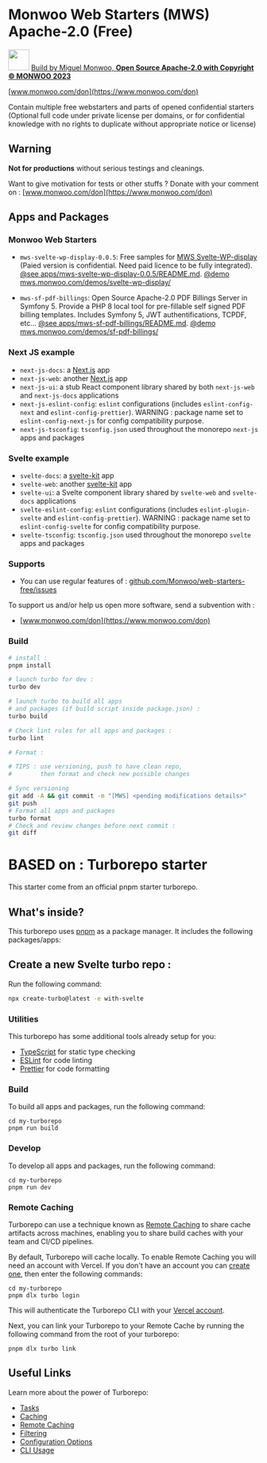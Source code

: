 # Monwoo Web Starters (MWS) Apache-2.0 (Free)
<img src="https://miguel.monwoo.com/embedded-iframes/prod/embeddable-iframe/favicomatic/favicon-96x96.png" alt="" width="42"/> [Build by Miguel Monwoo, **Open Source Apache-2.0 with Copyright © MONWOO 2023**](https://moonkiosk.monwoo.com/en/categorie-produit/produced-solutions/mws_en/)

[www.monwoo.com/don](https://www.monwoo.com/don)

Contain multiple free webstarters and parts of opened confidential starters (Optional full code under private license per domains, or for confidential knowledge with no rights to duplicate without appropriate notice or license)

## Warning
**Not for productions** without serious testings and cleanings.

Want to give motivation for tests or other stuffs ? Donate with your comment on :
[www.monwoo.com/don](https://www.monwoo.com/don)

## Apps and Packages

### Monwoo Web Starters
- `mws-svelte-wp-display-0.0.5`: Free samples for [MWS Svelte-WP-display](https://moonkiosk.monwoo.com/en/produit/mws-svelte-wp-display_en/) (Paied version is confidential. Need paid licence to be fully integrated). [@see apps/mws-svelte-wp-display-0.0.5/README.md](https://github.com/Monwoo/web-starters-free/tree/main/apps/mws-svelte-wp-display-0.0.5#readme). [@demo mws.monwoo.com/demos/svelte-wp-display/](https://mws.monwoo.com/demos/svelte-wp-display/)

- `mws-sf-pdf-billings`: Open Source Apache-2.0 PDF Billings Server in Symfony 5. Provide a PHP 8 local tool for pre-fillable self signed PDF billing templates. Includes Symfony 5, JWT authentifications, TCPDF, etc... [@see apps/mws-sf-pdf-billings/README.md](https://github.com/Monwoo/web-starters-free/tree/main/apps/mws-sf-pdf-billings#readme). [@demo mws.monwoo.com/demos/sf-pdf-billings/](https://mws.monwoo.com/demos/sf-pdf-billings/)


### Next JS example
- `next-js-docs`: a [Next.js](https://nextjs.org/) app
- `next-js-web`: another [Next.js](https://nextjs.org/) app
- `next-js-ui`: a stub React component library shared by both `next-js-web` and `next-js-docs` applications
- `next-js-eslint-config`: `eslint` configurations (includes `eslint-config-next` and `eslint-config-prettier`). WARNING : package name set to `eslint-config-next-js` for config compatibility purpose.
- `next-js-tsconfig`: `tsconfig.json` used throughout the monorepo `next-js` apps and packages

### Svelte example
- `svelte-docs`: a [svelte-kit](https://kit.svelte.dev/) app
- `svelte-web`: another [svelte-kit](https://kit.svelte.dev/) app
- `svelte-ui`: a Svelte component library shared by `svelte-web` and `svelte-docs` applications
- `svelte-eslint-config`: `eslint` configurations (includes `eslint-plugin-svelte` and `eslint-config-prettier`). WARNING : package name set to `eslint-config-svelte` for config compatibility purpose.
- `svelte-tsconfig`: `tsconfig.json` used throughout the monorepo `svelte` apps and packages

### Supports

- You can use regular features of : [github.com/Monwoo/web-starters-free/issues](https://github.com/Monwoo/web-starters-free/issues)

To support us and/or help us open more software, send a subvention with :
- [www.monwoo.com/don](https://www.monwoo.com/don)

### Build

```bash
# install :
pnpm install

# launch turbo for dev :
turbo dev

# launch turbo to build all apps
# and packages (if build script inside package.json) :
turbo build

# Check lint rules for all apps and packages :
turbo lint

# Format :

# TIPS : use versioning, push to have clean repo,
#        then format and check new possible changes

# Sync versioning
git add -A && git commit -m "[MWS] <pending modifications details>"
git push
# Format all apps and packages
turbo format
# Check and review changes before next commit :
git diff

```

# BASED on : Turborepo starter

This starter come from an official pnpm starter turborepo.

## What's inside?

This turborepo uses [pnpm](https://pnpm.io) as a package manager. It includes the following packages/apps:

## Create a new Svelte turbo repo :

Run the following command:

```sh
npx create-turbo@latest -e with-svelte
```

### Utilities

This turborepo has some additional tools already setup for you:

- [TypeScript](https://www.typescriptlang.org/) for static type checking
- [ESLint](https://eslint.org/) for code linting
- [Prettier](https://prettier.io) for code formatting

### Build

To build all apps and packages, run the following command:

```
cd my-turborepo
pnpm run build
```

### Develop

To develop all apps and packages, run the following command:

```
cd my-turborepo
pnpm run dev
```

### Remote Caching

Turborepo can use a technique known as [Remote Caching](https://turbo.build/repo/docs/core-concepts/remote-caching) to share cache artifacts across machines, enabling you to share build caches with your team and CI/CD pipelines.

By default, Turborepo will cache locally. To enable Remote Caching you will need an account with Vercel. If you don't have an account you can [create one](https://vercel.com/signup), then enter the following commands:

```
cd my-turborepo
pnpm dlx turbo login
```

This will authenticate the Turborepo CLI with your [Vercel account](https://vercel.com/docs/concepts/personal-accounts/overview).

Next, you can link your Turborepo to your Remote Cache by running the following command from the root of your turborepo:

```
pnpm dlx turbo link
```

## Useful Links

Learn more about the power of Turborepo:

- [Tasks](https://turbo.build/repo/docs/core-concepts/monorepos/running-tasks)
- [Caching](https://turbo.build/repo/docs/core-concepts/caching)
- [Remote Caching](https://turbo.build/repo/docs/core-concepts/remote-caching)
- [Filtering](https://turbo.build/repo/docs/core-concepts/monorepos/filtering)
- [Configuration Options](https://turbo.build/repo/docs/reference/configuration)
- [CLI Usage](https://turbo.build/repo/docs/reference/command-line-reference)
